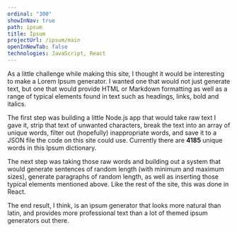 ```yaml
---
ordinal: "300"
showInNav: true
path: ipsum
title: Ipsum
projectUrl: /ipsum/main
openInNewTab: false
technologies: JavaScript, React
---
```

As a little challenge while making this site, I thought it would be interesting to make a Lorem Ipsum generator. I wanted one that would not just generate text, but one that would provide HTML or Markdown formatting as well as a range of typical elements found in text such as headings, links, bold and italics.

The first step was building a little Node.js app that would take raw text I gave it, strip that text of unwanted characters, break the text into an array of unique words, filter out (hopefully) inappropriate words, and save it to a JSON file the code on this site could use. Currently there are **4185** unique words in this Ipsum dictionary.

The next step was taking those raw words and building out a system that would generate sentences of random length (with minimum and maximum sizes), generate paragraphs of random length, as well as inserting those typical elements mentioned above. Like the rest of the site, this was done in React.

The end result, I think, is an ipsum generator that looks more natural than latin, and provides more professional text than a lot of themed ipsum generators out there.